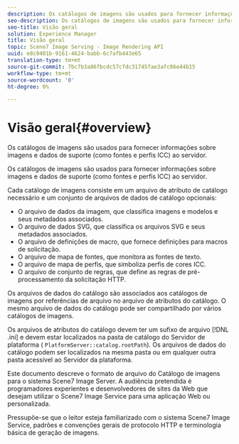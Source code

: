 ```yaml
---
description: Os catálogos de imagens são usados para fornecer informações sobre imagens e dados de suporte (como fontes e perfis ICC) ao servidor.
seo-description: Os catálogos de imagens são usados para fornecer informações sobre imagens e dados de suporte (como fontes e perfis ICC) ao servidor.
seo-title: Visão geral
solution: Experience Manager
title: Visão geral
topic: Scene7 Image Serving - Image Rendering API
uuid: e8c0401b-9161-4624-babb-6c7afb443e65
translation-type: tm+mt
source-git-commit: 7bc7b3a86fbcdc57cfdc31745fae3afc06e44b15
workflow-type: tm+mt
source-wordcount: '0'
ht-degree: 0%

---
```



# Visão geral{#overview}

Os catálogos de imagens são usados para fornecer informações sobre imagens e dados de suporte (como fontes e perfis ICC) ao servidor.

Os catálogos de imagens são usados para fornecer informações sobre imagens e dados de suporte (como fontes e perfis ICC) ao servidor.

Cada catálogo de imagens consiste em um arquivo de atributo de catálogo necessário e um conjunto de arquivos de dados de catálogo opcionais:

* O arquivo de dados da imagem, que classifica imagens e modelos e seus metadados associados.
* O arquivo de dados SVG, que classifica os arquivos SVG e seus metadados associados.
* O arquivo de definições de macro, que fornece definições para macros de solicitação.
* O arquivo de mapa de fontes, que monitora as fontes de texto.
* O arquivo de mapa de perfis, que simboliza perfis de cores ICC.
* O arquivo de conjunto de regras, que define as regras de pré-processamento da solicitação HTTP.

Os arquivos de dados do catálogo são associados aos catálogos de imagens por referências de arquivo no arquivo de atributos do catálogo. O mesmo arquivo de dados do catálogo pode ser compartilhado por vários catálogos de imagens.

Os arquivos de atributos do catálogo devem ter um sufixo de arquivo [!DNL .ini] e devem estar localizados na pasta de catálogo do Servidor de plataforma ( `PlatformServer::catalog.rootPath`). Os arquivos de dados do catálogo podem ser localizados na mesma pasta ou em qualquer outra pasta acessível ao Servidor da plataforma.

Este documento descreve o formato de arquivo do Catálogo de imagens para o sistema Scene7 Image Server. A audiência pretendida é programadores experientes e desenvolvedores de sites da Web que desejam utilizar o Scene7 Image Service para uma aplicação Web ou personalizada.

Pressupõe-se que o leitor esteja familiarizado com o sistema Scene7 Image Service, padrões e convenções gerais de protocolo HTTP e terminologia básica de geração de imagens.
